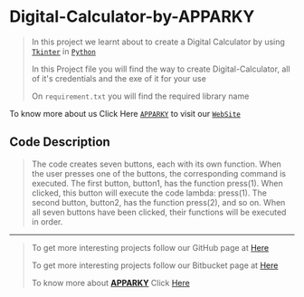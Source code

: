 # Digital-Calculator-by-APPARKY

> In this project we learnt about to create a Digital Calculator by using [`Tkinter`](https://docs.python.org/3/library/tkinter.html) in [`Python`](https://www.python.org/)
> 
> In this Project file you will find the way to create Digital-Calculator, all of it's credentials and the exe of it for your use
> 
> 
> On `requirement.txt` you will find the required library name

To know more about us Click Here [`APPARKY`](https://apparky-soumenmtec-gmailcom.vercel.app/) to visit our [`WebSite`](https://apparky-soumenmtec-gmailcom.vercel.app/)

## Code Description

>The code creates seven buttons, each with its own function.
>When the user presses one of the buttons, the corresponding command is executed.
>The first button, button1, has the function press(1).
>When clicked, this button will execute the code lambda: press(1).
>The second button, button2, has the function press(2), and so on.
>When all seven buttons have been clicked, their functions will be executed in order.



-------------------
> 
> To get more interesting projects follow our GitHub page at [Here](https://github.com/Apparky)
> 
> To get more interesting projects follow our Bitbucket page at [Here](https://bitbucket.org/apparky-web/workspace/overview)
> 
> To know more about [__APPARKY__](https://apparky.vercel.app/) Click [Here](https://apparky-soumenmtec-gmailcom.vercel.app/)

